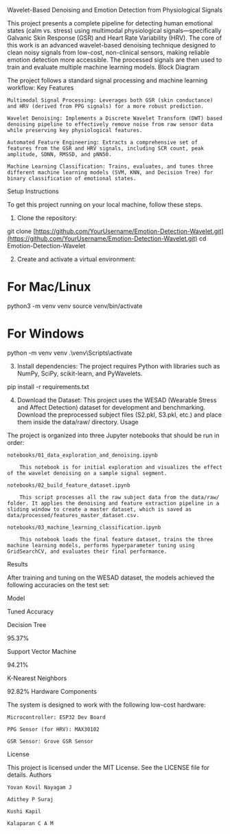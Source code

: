 Wavelet-Based Denoising and Emotion Detection from Physiological Signals

This project presents a complete pipeline for detecting human emotional states (calm vs. stress) using multimodal physiological signals—specifically Galvanic Skin Response (GSR) and Heart Rate Variability (HRV). The core of this work is an advanced wavelet-based denoising technique designed to clean noisy signals from low-cost, non-clinical sensors, making reliable emotion detection more accessible. The processed signals are then used to train and evaluate multiple machine learning models.
Block Diagram

The project follows a standard signal processing and machine learning workflow:
Key Features

    Multimodal Signal Processing: Leverages both GSR (skin conductance) and HRV (derived from PPG signals) for a more robust prediction.

    Wavelet Denoising: Implements a Discrete Wavelet Transform (DWT) based denoising pipeline to effectively remove noise from raw sensor data while preserving key physiological features.

    Automated Feature Engineering: Extracts a comprehensive set of features from the GSR and HRV signals, including SCR count, peak amplitude, SDNN, RMSSD, and pNN50.

    Machine Learning Classification: Trains, evaluates, and tunes three different machine learning models (SVM, KNN, and Decision Tree) for binary classification of emotional states.

Setup Instructions

To get this project running on your local machine, follow these steps.

1. Clone the repository:

git clone [https://github.com/YourUsername/Emotion-Detection-Wavelet.git](https://github.com/YourUsername/Emotion-Detection-Wavelet.git)
cd Emotion-Detection-Wavelet

2. Create and activate a virtual environment:

# For Mac/Linux
python3 -m venv venv
source venv/bin/activate

# For Windows
python -m venv venv
.\venv\Scripts\activate

3. Install dependencies:
The project requires Python with libraries such as NumPy, SciPy, scikit-learn, and PyWavelets.

pip install -r requirements.txt

4. Download the Dataset:
This project uses the WESAD (Wearable Stress and Affect Detection) dataset for development and benchmarking. Download the preprocessed subject files (S2.pkl, S3.pkl, etc.) and place them inside the data/raw/ directory.
Usage

The project is organized into three Jupyter notebooks that should be run in order:

    notebooks/01_data_exploration_and_denoising.ipynb

        This notebook is for initial exploration and visualizes the effect of the wavelet denoising on a sample signal segment.

    notebooks/02_build_feature_dataset.ipynb

        This script processes all the raw subject data from the data/raw/ folder. It applies the denoising and feature extraction pipeline in a sliding window to create a master dataset, which is saved as data/processed/features_master_dataset.csv.

    notebooks/03_machine_learning_classification.ipynb

        This notebook loads the final feature dataset, trains the three machine learning models, performs hyperparameter tuning using GridSearchCV, and evaluates their final performance.

Results

After training and tuning on the WESAD dataset, the models achieved the following accuracies on the test set:

Model
	

Tuned Accuracy

Decision Tree
	

95.37%

Support Vector Machine
	

94.21%

K-Nearest Neighbors
	

92.82%
Hardware Components

The system is designed to work with the following low-cost hardware:

    Microcontroller: ESP32 Dev Board

    PPG Sensor (for HRV): MAX30102

    GSR Sensor: Grove GSR Sensor

License

This project is licensed under the MIT License. See the LICENSE file for details.
Authors

    Yovan Kovil Nayagam J

    Adithey P Suraj

    Kushi Kapil

    Kalaparan C A M